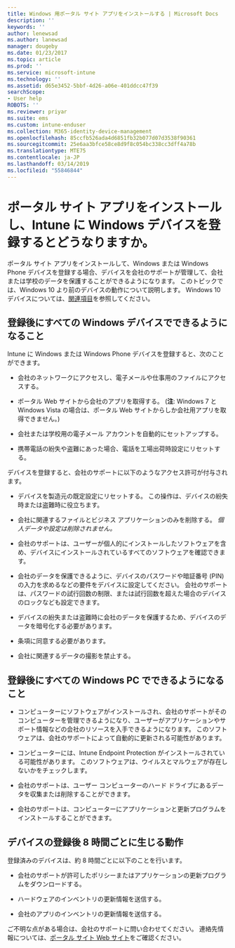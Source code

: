 ```yaml
---
title: Windows 用ポータル サイト アプリをインストールする | Microsoft Docs
description: ''
keywords: ''
author: lenewsad
ms.author: lanewsad
manager: dougeby
ms.date: 01/23/2017
ms.topic: article
ms.prod: ''
ms.service: microsoft-intune
ms.technology: ''
ms.assetid: d65e3452-5bbf-4d26-a06e-401ddcc47f39
searchScope:
- User help
ROBOTS: ''
ms.reviewer: priyar
ms.suite: ems
ms.custom: intune-enduser
ms.collection: M365-identity-device-management
ms.openlocfilehash: 85ccfb526ada4d6851fb32b077d07d3538f90361
ms.sourcegitcommit: 25e6aa3bfce58ce8d9f8c054bc338cc3dff4a78b
ms.translationtype: MTE75
ms.contentlocale: ja-JP
ms.lasthandoff: 03/14/2019
ms.locfileid: "55846844"
---
```

# <a name="what-happens-if-you-install-the-company-portal-app-and-enroll-your-windows-device-in-intune"></a>ポータル サイト アプリをインストールし、Intune に Windows デバイスを登録するとどうなりますか。

ポータル サイト アプリをインストールして、Windows または Windows Phone デバイスを登録する場合、デバイスを会社のサポートが管理して、会社または学校のデータを保護することができるようになります。 このトピックでは、Windows 10 より前のデバイスの動作について説明します。 Windows 10 デバイスについては、[関連項目](about-cp-app-for-windows-10.md)を参照してください。  

## <a name="what-happens-to-all-windows-devices-after-enrollment"></a>登録後にすべての Windows デバイスでできるようになること
Intune に Windows または Windows Phone デバイスを登録すると、次のことができます。

-   会社のネットワークにアクセスし、電子メールや仕事用のファイルにアクセスする。

-   ポータル Web サイトから会社のアプリを取得する。 (__注__: Windows 7 と Windows Vista の場合は、ポータル Web サイトからしか会社用アプリを取得できません。)

-   会社または学校用の電子メール アカウントを自動的にセットアップする。

-   携帯電話の紛失や盗難にあった場合、電話を工場出荷時設定にリセットする。

デバイスを登録すると、会社のサポートに以下のようなアクセス許可が付与されます。

-   デバイスを製造元の既定設定にリセットする。 この操作は、デバイスの紛失時または盗難時に役立ちます。

-   会社に関連するファイルとビジネス アプリケーションのみを削除する。 *個人データや設定は削除されません。*

-   会社のサポートは、ユーザーが個人的にインストールしたソフトウェアを含め、デバイスにインストールされているすべてのソフトウェアを確認できます。

-   会社のデータを保護できるように、デバイスのパスワードや暗証番号 (PIN) の入力を求めるなどの要件をデバイスに設定してください。 会社のサポートは、パスワードの試行回数の制限、または試行回数を超えた場合のデバイスのロックなども設定できます。

-   デバイスの紛失または盗難時に会社のデータを保護するため、デバイスのデータを暗号化する必要があります。

-   条項に同意する必要があります。

-   会社に関連するデータの撮影を禁止する。

## <a name="what-happens-to-all-windows-pcs-after-enrollment"></a>登録後にすべての Windows PC でできるようになること

-  コンピューターにソフトウェアがインストールされ、会社のサポートがそのコンピューターを管理できるようになり、ユーザーがアプリケーションやサポート情報などの会社のリソースを入手できるようになります。 このソフトウェアは、会社のサポートによって自動的に更新される可能性があります。

-  コンピューターには、Intune Endpoint Protection がインストールされている可能性があります。 このソフトウェアは、ウイルスとマルウェアが存在しないかをチェックします。

-  会社のサポートは、ユーザー コンピューターのハード ドライブにあるデータを収集または削除することができます。

-  会社のサポートは、コンピューターにアプリケーションと更新プログラムをインストールすることができます。

## <a name="what-happens-every-eight-hours-after-device-enrollment"></a>デバイスの登録後 8 時間ごとに生じる動作

登録済みのデバイスは、約 8 時間ごとに以下のことを行います。

-   会社のサポートが許可したポリシーまたはアプリケーションの更新プログラムをダウンロードする。

-   ハードウェアのインベントリの更新情報を送信する。

-   会社のアプリのインベントリの更新情報を送信する。

ご不明な点がある場合は、会社のサポートに問い合わせてください。 連絡先情報については、[ポータル サイト Web サイト](https://go.microsoft.com/fwlink/?linkid=2010980)をご確認ください。
